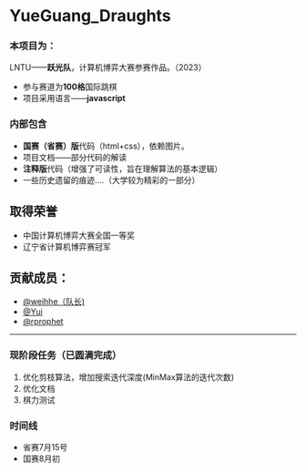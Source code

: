 # YueGuang_Draughts
### 本项目为：
LNTU——**跃光队**，计算机博弈大赛参赛作品。（2023）
- 参与赛道为**100格**国际跳棋
- 项目采用语言——**javascript**

### 内部包含

- **国赛（省赛）版**代码（html+css），依赖图片。
- 项目文档——部分代码的解读
- **注释版**代码（增强了可读性，旨在理解算法的基本逻辑）
- 一些历史遗留的痕迹....（大学较为精彩的一部分）

## 取得荣誉

- 中国计算机博弈大赛全国一等奖
- 辽宁省计算机博弈赛冠军



## 贡献成员：

- [@weihhe（队长)](https://github.com/weihhe)
- [@Yui ](https://github.com/yui-megumi)
- [@rprophet](https://github.com/rprophet)

---




### 现阶段任务（已圆满完成）

1. 优化剪枝算法，增加搜索迭代深度(MinMax算法的迭代次数)
2. 优化文档
3. 棋力测试

### 时间线

- 省赛7月15号
- 国赛8月初

